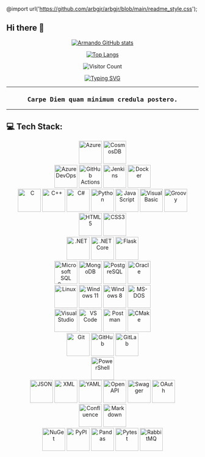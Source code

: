 <!--## 💫 About Me:-->
@import url('https://github.com/arbgjr/arbgjr/blob/main/readme_style.css');
## Hi there 👋

<p align="center">
  <a href="https://github.com/anuraghazra/github-readme-stats">
    <img src="https://github-readme-stats.vercel.app/api?username=arbgjr" alt="Armando GitHub stats">
  </a>
</p>
<p align="center">
  <a href="https://github.com/anuraghazra/github-readme-stats">
    <img src="https://github-readme-stats.vercel.app/api/top-langs/?username=arbgjr" alt="Top Langs">
  </a>
</p>
<p align="center">
  <img src="https://profile-counter.glitch.me/arbgjr/count.svg" alt="Visitor Count">
</p>
<p align="center">
<a href="https://git.io/typing-svg"><img src="https://readme-typing-svg.demolab.com?font=Press+Start+2P&pause=1000&color=28F719&background=000000&center=true&vCenter=true&width=1100&height=40&lines=A+curious+guy!;35%2B+years+as+a+curious+developer!;From+NATURAL%2FADABAS+to+Vibe+Coding!;When+I+first+got+here%2C+it+was+all+wilderness!;And+we+used+to+clear+it+with+5+1%2F4+inch+floppy+disks!;Always+looking+to+learn+new+things!!!;A+nerd+forged+in+the+80s" alt="Typing SVG" /></a>
</p>

---

<h3 quote align="center" style="font-family: 'M PLUS Code Latin', monospace;">Carpe Diem quam minimum credula postero.</h3 quote>

---

## 💻 Tech Stack:

<p align="center">
  <img src="https://cdn.jsdelivr.net/gh/devicons/devicon/icons/azure/azure-original-wordmark.svg" alt="Azure" height="60" width="60" />
  <img src="https://cdn.jsdelivr.net/gh/devicons/devicon/icons/cosmosdb/cosmosdb-original-wordmark.svg" alt="CosmosDB" height="60" width="60" />

  <br />

  <img src="https://cdn.jsdelivr.net/gh/devicons/devicon/icons/azuredevops/azuredevops-original.svg" alt="Azure DevOps" height="60" width="60" />
  <img src="https://cdn.jsdelivr.net/gh/devicons/devicon/icons/githubactions/githubactions-original.svg" alt="GitHub Actions" height="60" width="60" />
  <img src="https://cdn.jsdelivr.net/gh/devicons/devicon/icons/jenkins/jenkins-original.svg" alt="Jenkins" height="60" width="60" />
  <img src="https://cdn.jsdelivr.net/gh/devicons/devicon/icons/docker/docker-original-wordmark.svg" alt="Docker" height="60" width="60" />

  <br />

  <img src='https://cdn.jsdelivr.net/gh/devicons/devicon/icons/c/c-original.svg' height="60" width="60" alt="C" />
  <img src="https://cdn.jsdelivr.net/gh/devicons/devicon/icons/cplusplus/cplusplus-original.svg" alt="C++" height="60" width="60" />
  <img src="https://cdn.jsdelivr.net/gh/devicons/devicon/icons/csharp/csharp-original.svg" alt="C#" height="60" width="60" />
  <img src="https://cdn.jsdelivr.net/gh/devicons/devicon/icons/python/python-original-wordmark.svg" alt="Python" height="60" width="60" />
  <img src="https://cdn.jsdelivr.net/gh/devicons/devicon/icons/javascript/javascript-original.svg" alt="JavaScript" height="60" width="60" />
  <img src="https://cdn.jsdelivr.net/gh/devicons/devicon/icons/visualbasic/visualbasic-original.svg" alt="Visual Basic" height="60" width="60" />
  <img src="https://cdn.jsdelivr.net/gh/devicons/devicon/icons/groovy/groovy-original.svg" alt="Groovy" height="60" width="60" />

  <br />

  <img src="https://cdn.jsdelivr.net/gh/devicons/devicon/icons/html5/html5-original-wordmark.svg" alt="HTML5" height="60" width="60" />
  <img src="https://cdn.jsdelivr.net/gh/devicons/devicon/icons/css3/css3-original-wordmark.svg" alt="CSS3" height="60" width="60" />

  <br />

  <img src="https://cdn.jsdelivr.net/gh/devicons/devicon/icons/dot-net/dot-net-original-wordmark.svg" alt=".NET" height="60" width="60" />
  <img src="https://cdn.jsdelivr.net/gh/devicons/devicon/icons/dotnetcore/dotnetcore-original.svg" alt=".NET Core" height="60" width="60" />
  <img src="https://cdn.jsdelivr.net/gh/devicons/devicon/icons/flask/flask-original-wordmark.svg" alt="Flask" height="60" width="60" />

  <br />

  <img src="https://cdn.jsdelivr.net/gh/devicons/devicon/icons/microsoftsqlserver/microsoftsqlserver-original-wordmark.svg" alt="Microsoft SQL Server" height="60" width="60" />
  <img src="https://cdn.jsdelivr.net/gh/devicons/devicon/icons/mongodb/mongodb-original-wordmark.svg" alt="MongoDB" height="60" width="60" />
  <img src="https://cdn.jsdelivr.net/gh/devicons/devicon/icons/postgresql/postgresql-original-wordmark.svg" alt="PostgreSQL" height="60" width="60" />
  <img src="https://cdn.jsdelivr.net/gh/devicons/devicon/icons/oracle/oracle-original.svg" alt="Oracle" height="60" width="60" />

  <br />

  <img src="https://cdn.jsdelivr.net/gh/devicons/devicon/icons/linux/linux-original.svg" alt="Linux" height="60" width="60" />
  <img src="https://cdn.jsdelivr.net/gh/devicons/devicon/icons/windows11/windows11-original-wordmark.svg" alt="Windows 11" height="60" width="60" />
  <img src="https://cdn.jsdelivr.net/gh/devicons/devicon/icons/windows8/windows8-original-wordmark.svg" alt="Windows 8" height="60" width="60" />
  <img src="https://cdn.jsdelivr.net/gh/devicons/devicon/icons/msdos/msdos-original.svg" alt="MS-DOS" height="60" width="60" />

  <br />

  <img src="https://cdn.jsdelivr.net/gh/devicons/devicon/icons/visualstudio/visualstudio-original-wordmark.svg" alt="Visual Studio" height="60" width="60" />
  <img src="https://cdn.jsdelivr.net/gh/devicons/devicon/icons/vscode/vscode-original-wordmark.svg" alt="VS Code" height="60" width="60" />
  <img src="https://cdn.jsdelivr.net/gh/devicons/devicon/icons/postman/postman-original-wordmark.svg" alt="Postman" height="60" width="60" />
  <img src="https://cdn.jsdelivr.net/gh/devicons/devicon/icons/cmake/cmake-original.svg" alt="CMake" height="60" width="60" />

  <br />

  <img src="https://cdn.jsdelivr.net/gh/devicons/devicon/icons/git/git-plain-wordmark.svg" height="60" width="60" alt="Git" />
  <img src="https://cdn.jsdelivr.net/gh/devicons/devicon/icons/github/github-original-wordmark.svg" alt="GitHub" height="60" width="60" />
  <img src="https://cdn.jsdelivr.net/gh/devicons/devicon/icons/gitlab/gitlab-original-wordmark.svg" alt="GitLab" height="60" width="60" />

  <br />

  <img src="https://cdn.jsdelivr.net/gh/devicons/devicon/icons/powershell/powershell-original.svg" alt="PowerShell" height="60" width="60" />

  <br />

  <img src="https://cdn.jsdelivr.net/gh/devicons/devicon/icons/json/json-original.svg" alt="JSON" height="60" width="60" />
  <img src="https://cdn.jsdelivr.net/gh/devicons/devicon/icons/xml/xml-original.svg" alt="XML" height="60" width="60" />
  <img src="https://cdn.jsdelivr.net/gh/devicons/devicon/icons/yaml/yaml-original.svg" alt="YAML" height="60" width="60" />
  <img src="https://cdn.jsdelivr.net/gh/devicons/devicon/icons/openapi/openapi-original-wordmark.svg" alt="OpenAPI" height="60" width="60" />
  <img src="https://cdn.jsdelivr.net/gh/devicons/devicon/icons/swagger/swagger-original-wordmark.svg" alt="Swagger" height="60" width="60" />
  <img src="https://cdn.jsdelivr.net/gh/devicons/devicon/icons/oauth/oauth-original.svg" alt="OAuth" height="60" width="60" />

  <br />

  <img src="https://cdn.jsdelivr.net/gh/devicons/devicon/icons/confluence/confluence-original-wordmark.svg" alt="Confluence" height="60" width="60" />
  <img src="https://cdn.jsdelivr.net/gh/devicons/devicon/icons/markdown/markdown-original.svg" alt="Markdown" height="60" width="60" />

  <br />

  <img src="https://cdn.jsdelivr.net/gh/devicons/devicon/icons/nuget/nuget-original-wordmark.svg" alt="NuGet" height="60" width="60" />
  <img src="https://cdn.jsdelivr.net/gh/devicons/devicon/icons/pypi/pypi-original-wordmark.svg" alt="PyPI" height="60" width="60" />
  <img src="https://cdn.jsdelivr.net/gh/devicons/devicon/icons/pandas/pandas-original-wordmark.svg" alt="Pandas" height="60" width="60" />
  <img src="https://cdn.jsdelivr.net/gh/devicons/devicon/icons/pytest/pytest-original-wordmark.svg" alt="Pytest" height="60" width="60" />
  <img src="https://cdn.jsdelivr.net/gh/devicons/devicon/icons/rabbitmq/rabbitmq-original-wordmark.svg" alt="RabbitMQ" height="60" width="60" />
</p>

<!--
**arbgjr/arbgjr** is a ✨ _special_ ✨ repository because its `README.md` (this file) appears on your GitHub profile.

Here are some ideas to get you started:

- 🔭 I’m currently working on ...
- 🌱 I’m currently learning ...
- 👯 I’m looking to collaborate on ...
- 🤔 I’m looking for help with ...
- 💬 Ask me about ...
- 📫 How to reach me: ...
- 😄 Pronouns: ...
- ⚡ Fun fact: ...
-->
